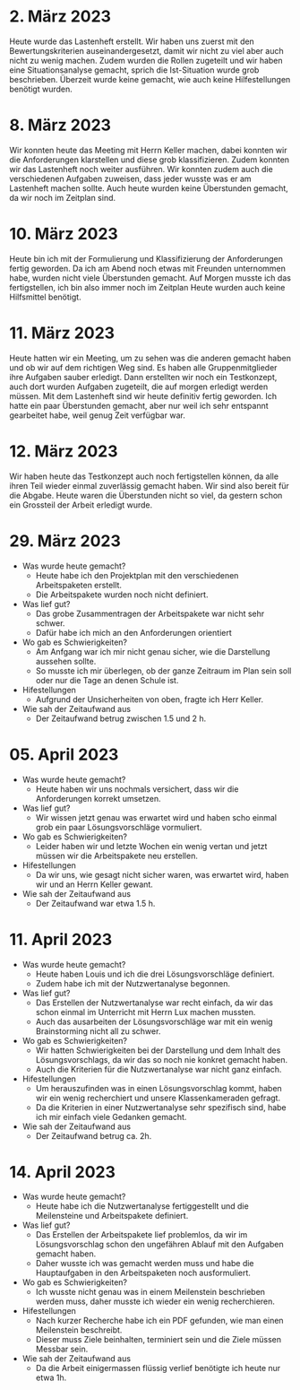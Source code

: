 # 2. März 2023
Heute wurde das Lastenheft erstellt. Wir haben uns zuerst mit den Bewertungskriterien auseinandergesetzt, damit wir nicht zu viel aber auch nicht zu wenig machen. Zudem wurden die Rollen zugeteilt und wir haben eine Situationsanalyse gemacht, sprich die Ist-Situation wurde grob beschrieben.
Überzeit wurde keine gemacht, wie auch keine Hilfestellungen benötigt wurden.

# 8. März 2023
Wir konnten heute das Meeting mit Herrn Keller machen, dabei konnten wir die Anforderungen klarstellen und diese grob klassifizieren. Zudem konnten wir das Lastenheft noch weiter ausführen. Wir konnten zudem auch die verschiedenen Aufgaben zuweisen, dass jeder wusste was er am Lastenheft machen sollte.
Auch heute wurden keine Überstunden gemacht, da wir noch im Zeitplan sind.

# 10. März 2023
Heute bin ich mit der Formulierung und Klassifizierung der Anforderungen fertig geworden. Da ich am Abend noch etwas mit Freunden unternommen habe, wurden nicht viele Überstunden gemacht. Auf Morgen musste ich das fertigstellen, ich bin also immer noch im Zeitplan
Heute wurden auch keine Hilfsmittel benötigt.

# 11. März 2023
Heute hatten wir ein Meeting, um zu sehen was die anderen gemacht haben und ob wir auf dem richtigen Weg sind. Es haben alle Gruppenmitglieder ihre Aufgaben sauber erledigt. Dann erstellten wir noch ein Testkonzept, auch dort wurden Aufgaben zugeteilt, die auf morgen erledigt werden müssen. Mit dem Lastenheft sind wir heute definitiv fertig geworden.
Ich hatte ein paar Überstunden gemacht, aber nur weil ich sehr entspannt gearbeitet habe, weil genug Zeit verfügbar war.

# 12. März 2023
Wir haben heute das Testkonzept auch noch fertigstellen können, da alle ihren Teil wieder einmal zuverlässig gemacht haben. Wir sind also bereit für die Abgabe. Heute waren die Überstunden nicht so viel, da gestern schon ein Grossteil der Arbeit erledigt wurde.

# 29. März 2023
- Was wurde heute gemacht?
  - Heute habe ich den Projektplan mit den verschiedenen Arbeitspaketen erstellt.
  - Die Arbeitspakete wurden noch nicht definiert.
- Was lief gut?
  - Das grobe Zusammentragen der Arbeitspakete war nicht sehr schwer.
  - Dafür habe ich mich an den Anforderungen orientiert
- Wo gab es Schwierigkeiten?
  - Am Anfgang war ich mir nicht genau sicher, wie die Darstellung aussehen sollte.
  - So musste ich mir überlegen, ob der ganze Zeitraum im Plan sein soll oder nur die Tage an denen Schule ist.
- Hifestellungen
  - Aufgrund der Unsicherheiten von oben, fragte ich Herr Keller.
- Wie sah der Zeitaufwand aus
  - Der Zeitaufwand betrug zwischen 1.5 und 2 h.

# 05. April 2023
- Was wurde heute gemacht?
  - Heute haben wir uns nochmals versichert, dass wir die Anforderungen korrekt umsetzen. 
- Was lief gut?
  - Wir wissen jetzt genau was erwartet wird und haben scho einmal grob ein paar Lösungsvorschläge vormuliert.
- Wo gab es Schwierigkeiten?
  - Leider haben wir und letzte Wochen ein wenig vertan und jetzt müssen wir die Arbeitspakete neu erstellen.
- Hifestellungen
  - Da wir uns, wie gesagt nicht sicher waren, was erwartet wird, haben wir und an Herrn Keller gewant.
- Wie sah der Zeitaufwand aus
  - Der Zeitaufwand war etwa 1.5 h.
# 11. April 2023
- Was wurde heute gemacht?
  - Heute haben Louis und ich die drei Lösungsvorschläge definiert.
  - Zudem habe ich mit der Nutzwertanalyse begonnen.
- Was lief gut?
  - Das Erstellen der Nutzwertanalyse war recht einfach, da wir das schon einmal im Unterricht mit Herrn Lux machen mussten.
  - Auch das ausarbeiten der Lösungsvorschläge war mit ein wenig Brainstorming nicht all zu schwer. 
- Wo gab es Schwierigkeiten?
  - Wir hatten Schwierigkeiten bei der Darstellung und dem Inhalt des Lösungsvorschlags, da wir das so noch nie konkret gemacht haben.
  - Auch die Kriterien für die Nutzwertanalyse war nicht ganz einfach.
- Hifestellungen
  - Um herauszufinden was in einen Lösungsvorschlag kommt, haben wir ein wenig recherchiert und unsere Klassenkameraden gefragt.
  - Da die Kriterien in einer Nutzwertanalyse sehr spezifisch sind, habe ich mir einfach viele Gedanken gemacht.
- Wie sah der Zeitaufwand aus
  - Der Zeitaufwand betrug ca. 2h.
# 14. April 2023
- Was wurde heute gemacht?
  - Heute habe ich die Nutzwertanalyse fertiggestellt und die Meilensteine und Arbeitspakete definiert.
- Was lief gut?
  - Das Erstellen der Arbeitspakete lief problemlos, da wir im Lösungsvorschlag schon den ungefähren Ablauf mit den Aufgaben gemacht haben.
  - Daher wusste ich was gemacht werden muss und habe die Hauptaufgaben in den Arbeitspaketen noch ausformuliert.
- Wo gab es Schwierigkeiten?
  - Ich wusste nicht genau was in einem Meilenstein beschrieben werden muss, daher musste ich wieder ein wenig recherchieren.
- Hifestellungen
  - Nach kurzer Recherche habe ich ein PDF gefunden, wie man einen Meilenstein beschreibt.
  - Dieser muss Ziele beinhalten, terminiert sein und die Ziele müssen Messbar sein.
- Wie sah der Zeitaufwand aus
  - Da die Arbeit einigermassen flüssig verlief benötigte ich heute nur etwa 1h.
